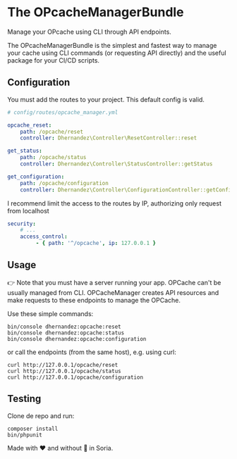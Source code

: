 # The OPcacheManagerBundle

Manage your OPcache using CLI through API endpoints.

The OPcacheManagerBundle is the simplest and fastest way to manage your cache using CLI commands 
(or requesting API directly) and the useful package for your CI/CD scripts.

## Configuration
You must add the routes to your project. This default config is valid.

```yaml
# config/routes/opcache_manager.yml

opcache_reset:
    path: /opcache/reset
    controller: Dhernandez\Controller\ResetController::reset

get_status:
    path: /opcache/status
    controller: Dhernandez\Controller\StatusController::getStatus

get_configuration:
    path: /opcache/configuration
    controller: Dhernandez\Controller\ConfigurationController::getConfiguration
```

I recommend limit the access to the routes by IP, authorizing only request from localhost
```yaml
security:
    # ...
    access_control:
         - { path: '^/opcache', ip: 127.0.0.1 }
``` 

## Usage
:point_right: Note that you must have a server running your app. OPCache can't be usually managed from
CLI. OPCacheManager creates API resources and make requests to these endpoints to manage the OPCache.

Use these simple commands:

```shell script
bin/console dhernandez:opcache:reset
bin/console dhernandez:opcache:status
bin/console dhernandez:opcache:configuration
```

or call the endpoints (from the same host), e.g. using curl:

```shell script
curl http://127.0.0.1/opcache/reset
curl http://127.0.0.1/opcache/status
curl http://127.0.0.1/opcache/configuration
```

## Testing
Clone de repo and run:
```shell script
composer install
bin/phpunit
```

Made with ❤️ and without :cop: in Soria.